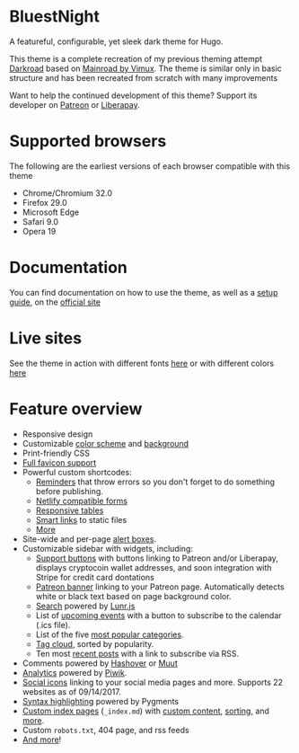 # BluestNight

A featureful, configurable, yet sleek dark theme for Hugo.

This theme is a complete recreation of my previous theming attempt [Darkroad](https://github.com/Shadow53/Darkroad) based on [Mainroad by Vimux](https://github.com/vimux/mainroad). The theme is similar only in basic structure and has been recreated from scratch with many improvements

Want to help the continued development of this theme? Support its developer on [Patreon](https://patreon.com/shadow53/) or [Liberapay](https://liberapay.com/shadow53).

# Supported browsers

The following are the earliest versions of each browser compatible with this theme

- Chrome/Chromium 32.0
- Firefox 29.0
- Microsoft Edge
- Safari 9.0
- Opera 19

# Documentation

You can find documentation on how to use the theme, as well as a [setup guide](https://bluestnight.com/setup-guide/), on the [official site](https://bluestnight.com/)

# Live sites

See the theme in action with different fonts [here](https://mnbryant.com) or with different colors [here](https://shadow53.com)

# Feature overview

- Responsive design
- Customizable [color scheme](https://bluestnight.com/docs/site/appearance#custom-colors) and [background](https://bluestnight.com/docs/site/appearance#custom-background)
- Print-friendly CSS
- [Full favicon support](https://bluestnight.com/docs/site/appearance/favicons/)
- Powerful custom shortcodes:
  - [Reminders](https://bluestnight.com/docs/shortcodes/reminder/) that throw errors so you don't forget to do something before publishing.
  - [Netlify compatible forms](https://bluestnight.com/docs/shortcodes/netlify-forms/)
  - [Responsive tables](https://bluestnight.com/docs/shortcodes/responsive-tables/)
  - [Smart links](https://bluestnight.com/docs/shortcodes/static/) to static files
  - [More](https://bluestnight.com/docs/shortcodes/)
- Site-wide and per-page [alert boxes](https://bluestnight.com/docs/site/alert/).
- Customizable sidebar with widgets, including:
  - [Support buttons](https://bluestnight.com/docs/sidebar/support/) with buttons linking to Patreon and/or Liberapay, displays cryptocoin wallet addresses, and soon integration with Stripe for credit card dontations
  - [Patreon banner](https://bluestnight.com/docs/sidebar/patreon-banner/) linking to your Patreon page. Automatically detects white or black text based on page background color.
  - [Search](https://bluestnight.com/docs/sidebar/search/) powered by [Lunr.js](https://lunrjs.com)
  - List of [upcoming events](https://bluestnight.com/docs/sidebar/events/) with a button to subscribe to the calendar (.ics file).
  - List of the five [most popular categories](https://bluestnight.com/docs/sidebar/category-list/).
  - [Tag cloud](https://bluestnight.com/docs/sidebar/tag-list/), sorted by popularity.
  - Ten most [recent posts](https://bluestnight.com/docs/sidebar/recent-posts/) with a link to subscribe via RSS.
- Comments powered by [Hashover](https://bluestnight.com/docs/pages/comments#hashover) or [Muut](https://bluestnight.com/docs/pages/comments#muut)
- [Analytics](https://bluestnight.com/docs/site/analytics/) powered by [Piwik](https://piwik.org/).
- [Social icons](https://bluestnight.com/docs/site/social-icons/) linking to your social media pages and more. Supports 22 websites as of 09/14/2017.
- [Syntax highlighting](https://gohugo.io/tools/syntax-highlighting/#server-side) powered by Pygments
- [Custom index pages](https://gohugo.io/content-management/organization/#index-pages-index-md) (`_index.md`) with [custom content](https://bluestnight.com/docs/pages/custom-list-pages/#custom-content), [sorting](https://bluestnight.com/docs/pages/custom-list-pages/#sort-filter-listed-pages), and [more](https://bluestnight.com/docs/pages/custom-list-pages/).
- Custom `robots.txt`, 404 page, and rss feeds
- [And more](https://bluestnight.com/docs/)!

